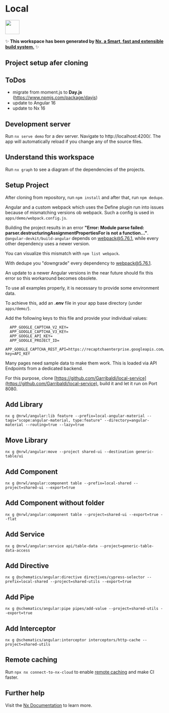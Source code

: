 # Local

<a alt="Nx logo" href="https://nx.dev" target="_blank" rel="noreferrer"><img src="https://raw.githubusercontent.com/nrwl/nx/master/images/nx-logo.png" width="45"></a>

✨ **This workspace has been generated by [Nx, a Smart, fast and extensible build system.](https://nx.dev)** ✨

## Project setup afer cloning

## ToDos
- migrate from moment.js to **Day.js** (https://www.npmjs.com/package/dayjs)
- update to Angular 16
- update to Nx 16

## Development server

Run `nx serve demo` for a dev server. Navigate to http://localhost:4200/. The app will automatically reload if you change any of the source files.

## Understand this workspace

Run `nx graph` to see a diagram of the dependencies of the projects.

## Setup Project

After cloning from repository, run ``npm install`` and after that, run ``npm dedupe``.

Angular and a custom webpack which uses the Define plugin run into issues because of mismatching versions ob webpack.
Such a config is used in ``apps/demo/webpack.config.js``.

Building the project results in an error __"Error: Module parse failed: parser.destructuringAssignmentPropertiesFor is not a function..."__.
``@angular-devkit/build-angular`` depends on webpack@5.76.1, while every other dependency uses a newer version.

You can visualize this mismatch with ``npm list webpack``.

With dedupe you "downgrade" every dependency to webpack@5.76.1.

An update to a newer Angular versions in the near future should fix this error so this workaround becomes obsolete.

To use all examples properly, it is necessary to provide some environment data.

To achieve this, add an __.env__ file in your app base directory (under `apps/demo/`).

Add the following keys to this file and provide your individual values:

```
  APP_GOOGLE_CAPTCHA_V2_KEY=
  APP_GOOGLE_CAPTCHA_V3_KEY=
  APP_GOOGLE_API_KEY=
  APP_GOOGLE_PROJECT_ID=
  APP_GOOGLE_CAPTCHA_REST_API=https://recaptchaenterprise.googleapis.com/v1/projects/PROJECT_ID/assessments?key=API_KEY
```

Many pages need sample data to make them work. This is loaded via API Endpoints from a dedicated backend. 

For this purpose, clone [https://github.com/Garribaldi/local-service](https://github.com/Garribaldi/local-service), build it and let it run on Port 8080.

## Add Library

```
nx g @nrwl/angular:lib feature --prefix=local-angular-material --tags="scope:angular-material, type:feature" --directory=angular-material --routing=true --lazy=true
```

## Move Library

```
nx g @nrwl/angular:move --project shared-ui --destination generic-table/ui
```

## Add Component

```
nx g @nrwl/angular:component table --prefix=local-shared --project=shared-ui --export=true
```

## Add Component without folder

```
nx g @nrwl/angular:component table --project=shared-ui --export=true --flat
```

## Add Service

```
nx g @nrwl/angular:service api/table-data --project=generic-table-data-access
```

## Add Directive

```
nx g @schematics/angular:directive directives/cypress-selector --prefix=local-shared --project=shared-utils --export=true
```

## Add Pipe

```
nx g @schematics/angular:pipe pipes/add-value --project=shared-utils --export=true
```

## Add Interceptor
```
nx g @schematics/angular:interceptor interceptors/http-cache --project=shared-utils
```

## Remote caching

Run `npx nx connect-to-nx-cloud` to enable [remote caching](https://nx.app) and make CI faster.

## Further help

Visit the [Nx Documentation](https://nx.dev) to learn more.
